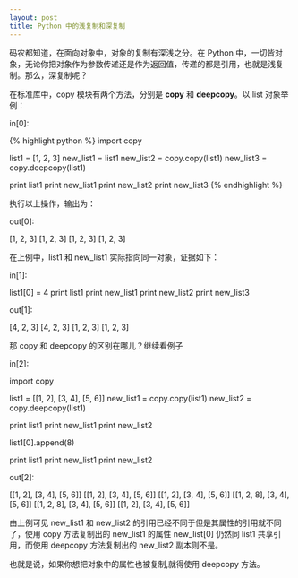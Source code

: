 ```yaml
---
layout: post
title: Python 中的浅复制和深复制
---
```


码农都知道，在面向对象中，对象的复制有深浅之分。在 Python 中，一切皆对象，无论你把对象作为参数传递还是作为返回值，传递的都是引用，也就是浅复制。那么，深复制呢？

在标准库中，copy 模块有两个方法，分别是 **copy** 和 **deepcopy**。以 list 对象举例：

in[0]:

{% highlight python %}
import copy

list1 = [1, 2, 3]
new_list1 = list1
new_list2 = copy.copy(list1)
new_list3 = copy.deepcopy(list1)

print list1
print new_list1
print new_list2
print new_list3
{% endhighlight %}


执行以上操作，输出为：

out[0]:


[1, 2, 3]
[1, 2, 3]
[1, 2, 3]
[1, 2, 3]


在上例中，list1 和 new_list1 实际指向同一对象，证据如下：
	
in[1]:


list1[0] = 4
print list1
print new_list1
print new_list2
print new_list3

out[1]:


[4, 2, 3]
[4, 2, 3]
[1, 2, 3]
[1, 2, 3]



那 copy 和 deepcopy 的区别在哪儿？继续看例子

in[2]:


import copy

list1 = [[1, 2], [3, 4], [5, 6]]
new_list1 = copy.copy(list1)
new_list2 = copy.deepcopy(list1)

print list1
print new_list1
print new_list2

list1[0].append(8)

print list1
print new_list1
print new_list2


out[2]:


[[1, 2], [3, 4], [5, 6]]
[[1, 2], [3, 4], [5, 6]]
[[1, 2], [3, 4], [5, 6]]
[[1, 2, 8], [3, 4], [5, 6]]
[[1, 2, 8], [3, 4], [5, 6]]
[[1, 2], [3, 4], [5, 6]]



由上例可见 new_list1 和 new_list2 的引用已经不同于但是其属性的引用就不同了，使用 copy 方法复制出的 new_list1 的属性 new_list[0] 仍然同 list1 共享引用，而使用 deepcopy 方法复制出的 new_list2 副本则不是。

也就是说，如果你想把对象中的属性也被复制,就得使用 deepcopy 方法。
	
	
	
	
	
